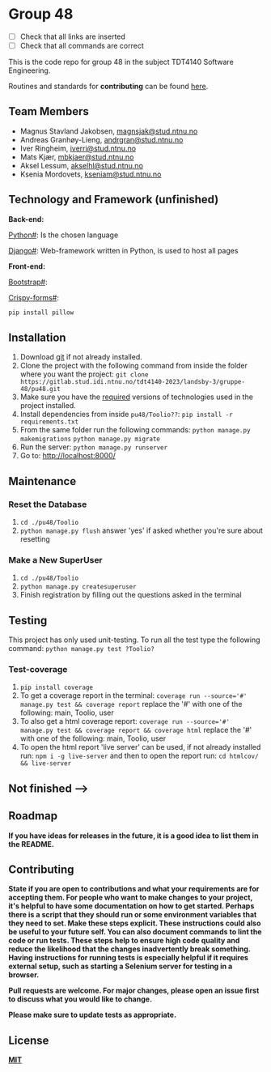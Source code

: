 # Group 48

- [ ] Check that all links are inserted
- [ ] Check that all commands are correct

This is the code repo for group 48 in the subject TDT4140 Software Engineering.

Routines and standards for **contributing** can be found [here](#).

## Team Members
- Magnus Stavland Jakobsen, magnsjak@stud.ntnu.no
- Andreas Granhøy-Lieng, andrgran@stud.ntnu.no
- Iver Ringheim, iverri@stud.ntnu.no
- Mats Kjær, mbkjaer@stud.ntnu.no
- Aksel Lessum, akselhl@stud.ntnu.no
- Ksenia Mordovets, kseniam@stud.ntnu.no

## Technology and Framework (unfinished)

**Back-end:**

[Python#](#): Is the chosen language

[Django#](#): Web-framework written in Python, is used to host all pages

**Front-end:**

[Bootstrap#](#): 

[Crispy-forms#](#):


```bash
pip install pillow
```

## Installation 

1. Download [git](https://git-scm.com/downloads) if not already installed.
2. Clone the project with the following command from inside the folder where you want the project:
`git clone https://gitlab.stud.idi.ntnu.no/tdt4140-2023/landsby-3/gruppe-48/pu48.git`
3. Make sure you have the [required](#technology-and-framework) versions of technologies used in the project installed.
4. Install dependencies from inside `pu48/Toolio??`: `pip install -r requirements.txt`
5. From the same folder run the following commands:
`python manage.py makemigrations`
`python manage.py migrate`
6. Run the server:
`python manage.py runserver`
7. Go to:
[http://localhost:8000/](http://localhost:8000/)


## Maintenance

### Reset the Database

1. `cd ./pu48/Toolio`
2. `python manage.py flush` answer 'yes' if asked whether you're sure about resetting

### Make a New SuperUser

1. `cd ./pu48/Toolio`
2. `python manage.py createsuperuser`
3. Finish registration by filling out the questions asked in the terminal

## Testing

This project has only used unit-testing. To run all the test type the following command:
`python manage.py test ?Toolio?`

### Test-coverage

1. `pip install coverage`
2. To get a coverage report in the terminal: `coverage run --source='#' manage.py test && coverage report` replace the '#' with one of the following: main, Toolio, user
3. To also get a html coverage report: `coverage run --source='#' manage.py test && coverage report && coverage html` replace the '#' with one of the following: main, Toolio, user
4. To open the html report 'live server' can be used, if not already installed run: `npm i -g live-server` and then to open the report run: `cd htmlcov/ && live-server`

## Not finished -->

## Roadmap

**If you have ideas for releases in the future, it is a good idea to list them in the README.**

## Contributing

**State if you are open to contributions and what your requirements are for accepting them.
For people who want to make changes to your project, it's helpful to have some documentation on how to get started. Perhaps there is a script that they should run or some environment variables that they need to set. Make these steps explicit. These instructions could also be useful to your future self.
You can also document commands to lint the code or run tests. These steps help to ensure high code quality and reduce the likelihood that the changes inadvertently break something. Having instructions for running tests is especially helpful if it requires external setup, such as starting a Selenium server for testing in a browser.**

**Pull requests are welcome. For major changes, please open an issue first
to discuss what you would like to change.**

**Please make sure to update tests as appropriate.**

## License

**[MIT](https://choosealicense.com/licenses/mit/)**

